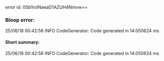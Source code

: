 error id: 0Sb1roINaeaD1AZUH4Nmvw==
### Bloop error:

25/06/18 00:42:56 INFO CodeGenerator: Code generated in 14.050624 ms
#### Short summary: 

25/06/18 00:42:56 INFO CodeGenerator: Code generated in 14.050624 ms